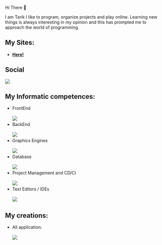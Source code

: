 Hi There 👋

I am Tarik I like to program, organize projects and play online. Learning new things is always interesting in my opinion and this has prompted me to approach the world of programming.

## My Sites:
- **<a href="https://tariksite.netlify.app/">Here!<a/>**

## Social
[![](https://skillicons.dev/icons?i=discord)](https://discord.gg/2ceG4TbahX)
## My Informatic competences:
- FrontEnd <br> <br>
[![](https://skillicons.dev/icons?i=html,css,js,nextjs,md,svg,bootstrap)](https://github.com/TariX857?tab=repositories)
- BackEnd <br> <br>
[![](https://skillicons.dev/icons?i=js,py)](https://github.com/TariX857?tab=repositories)
- Graphics Engines <br> <br>
[![](https://skillicons.dev/icons?i=unity)](https://github.com/TariX857?tab=repositories)
- Database <br> <br>
[![](https://skillicons.dev/icons?i=mongodb,mysql)](https://github.com/TariX857?tab=repositories)
- Project Management and CD/CI <br> <br>
[![](https://skillicons.dev/icons?i=github,git)](https://github.com/TariX857?tab=repositories)
- Text Editors / IDEs <br> <br>
[![](https://skillicons.dev/icons?i=vscode)]()
## My creations:
- All application: <br> <br>
[![](https://skillicons.dev/icons?i=discord,bots,netlify,nodejs,vercel)](https://github.com/TariX857?tab=repositories)

